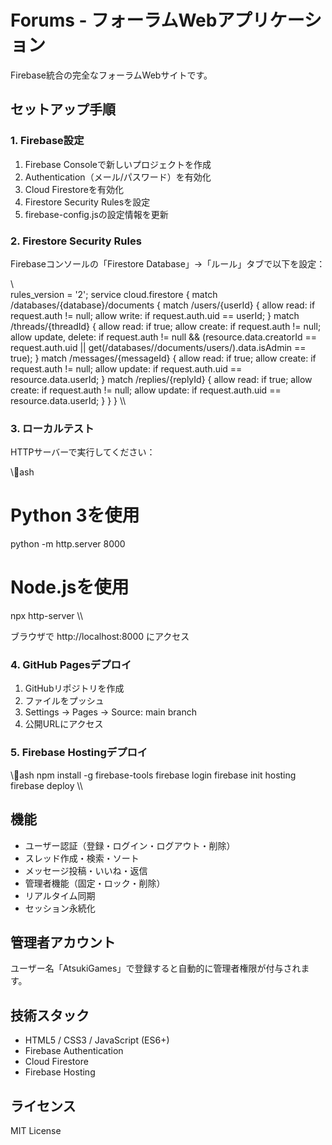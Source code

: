 # Forums - フォーラムWebアプリケーション

Firebase統合の完全なフォーラムWebサイトです。

## セットアップ手順

### 1. Firebase設定
1. Firebase Consoleで新しいプロジェクトを作成
2. Authentication（メール/パスワード）を有効化
3. Cloud Firestoreを有効化
4. Firestore Security Rulesを設定
5. firebase-config.jsの設定情報を更新

### 2. Firestore Security Rules
Firebaseコンソールの「Firestore Database」→「ルール」タブで以下を設定：

\\\
rules_version = '2';
service cloud.firestore {
  match /databases/{database}/documents {
    match /users/{userId} {
      allow read: if request.auth != null;
      allow write: if request.auth.uid == userId;
    }
    match /threads/{threadId} {
      allow read: if true;
      allow create: if request.auth != null;
      allow update, delete: if request.auth != null && 
        (resource.data.creatorId == request.auth.uid || 
         get(/databases//documents/users/).data.isAdmin == true);
    }
    match /messages/{messageId} {
      allow read: if true;
      allow create: if request.auth != null;
      allow update: if request.auth.uid == resource.data.userId;
    }
    match /replies/{replyId} {
      allow read: if true;
      allow create: if request.auth != null;
      allow update: if request.auth.uid == resource.data.userId;
    }
  }
}
\\\

### 3. ローカルテスト
HTTPサーバーで実行してください：

\\\ash
# Python 3を使用
python -m http.server 8000

# Node.jsを使用
npx http-server
\\\

ブラウザで http://localhost:8000 にアクセス

### 4. GitHub Pagesデプロイ
1. GitHubリポジトリを作成
2. ファイルをプッシュ
3. Settings → Pages → Source: main branch
4. 公開URLにアクセス

### 5. Firebase Hostingデプロイ
\\\ash
npm install -g firebase-tools
firebase login
firebase init hosting
firebase deploy
\\\

## 機能

- ユーザー認証（登録・ログイン・ログアウト・削除）
- スレッド作成・検索・ソート
- メッセージ投稿・いいね・返信
- 管理者機能（固定・ロック・削除）
- リアルタイム同期
- セッション永続化

## 管理者アカウント

ユーザー名「AtsukiGames」で登録すると自動的に管理者権限が付与されます。

## 技術スタック

- HTML5 / CSS3 / JavaScript (ES6+)
- Firebase Authentication
- Cloud Firestore
- Firebase Hosting

## ライセンス

MIT License
